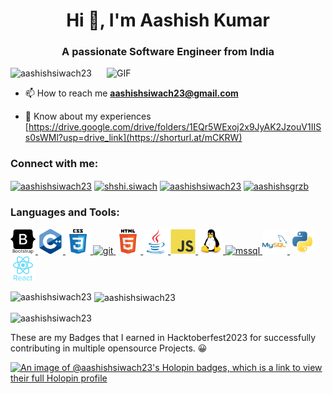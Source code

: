 <h1 align="center">Hi 👋, I'm Aashish Kumar</h1>
<h3 align="center">A passionate Software Engineer from India</h3>

<img align="right" alt="GIF" src="https://media.giphy.com/media/v1.Y2lkPTc5MGI3NjExeHE1cWtzcDl3eWVmbzk2bmU2aGlpN2tleHFlMmpqaTkwMnM3dWZiZyZlcD12MV9pbnRlcm5hbF9naWZfYnlfaWQmY3Q9Zw/bJ4TVNYNUympPgcpem/giphy.gif" width="350">

<p align="left"> <img src="https://komarev.com/ghpvc/?username=aashishsiwach23&label=Profile%20views&color=0e75b6&style=flat" alt="aashishsiwach23" /> </p>

- 📫 How to reach me **aashishsiwach23@gmail.com**

- 📄 Know about my experiences [https://drive.google.com/drive/folders/1EQr5WExoj2x9JyAK2JzouV1IISs0sWMl?usp=drive_link](https://shorturl.at/mCKRW)

<h3 align="left">Connect with me:</h3>
<p align="left">
<a href="https://linkedin.com/in/aashishsiwach23" target="blank"><img align="center" src="https://raw.githubusercontent.com/rahuldkjain/github-profile-readme-generator/master/src/images/icons/Social/linked-in-alt.svg" alt="aashishsiwach23" height="30" width="40" /></a>
<a href="https://instagram.com/shshi.siwach" target="blank"><img align="center" src="https://raw.githubusercontent.com/rahuldkjain/github-profile-readme-generator/master/src/images/icons/Social/instagram.svg" alt="shshi.siwach" height="30" width="40" /></a>
<a href="https://www.hackerrank.com/aashishsiwach23" target="blank"><img align="center" src="https://raw.githubusercontent.com/rahuldkjain/github-profile-readme-generator/master/src/images/icons/Social/hackerrank.svg" alt="aashishsiwach23" height="30" width="40" /></a>
<a href="https://auth.geeksforgeeks.org/user/aashishsgrzb" target="blank"><img align="center" src="https://raw.githubusercontent.com/rahuldkjain/github-profile-readme-generator/master/src/images/icons/Social/geeks-for-geeks.svg" alt="aashishsgrzb" height="30" width="40" /></a>
</p>

<h3 align="left">Languages and Tools:</h3>
<p align="left"> <a href="https://getbootstrap.com" target="_blank" rel="noreferrer"> <img src="https://raw.githubusercontent.com/devicons/devicon/master/icons/bootstrap/bootstrap-plain-wordmark.svg" alt="bootstrap" width="40" height="40"/> </a> <a href="https://www.w3schools.com/cpp/" target="_blank" rel="noreferrer"> <img src="https://raw.githubusercontent.com/devicons/devicon/master/icons/cplusplus/cplusplus-original.svg" alt="cplusplus" width="40" height="40"/> </a> <a href="https://www.w3schools.com/css/" target="_blank" rel="noreferrer"> <img src="https://raw.githubusercontent.com/devicons/devicon/master/icons/css3/css3-original-wordmark.svg" alt="css3" width="40" height="40"/> </a> <a href="https://git-scm.com/" target="_blank" rel="noreferrer"> <img src="https://www.vectorlogo.zone/logos/git-scm/git-scm-icon.svg" alt="git" width="40" height="40"/> </a> <a href="https://www.w3.org/html/" target="_blank" rel="noreferrer"> <img src="https://raw.githubusercontent.com/devicons/devicon/master/icons/html5/html5-original-wordmark.svg" alt="html5" width="40" height="40"/> </a> <a href="https://www.java.com" target="_blank" rel="noreferrer"> <img src="https://raw.githubusercontent.com/devicons/devicon/master/icons/java/java-original.svg" alt="java" width="40" height="40"/> </a> <a href="https://developer.mozilla.org/en-US/docs/Web/JavaScript" target="_blank" rel="noreferrer"> <img src="https://raw.githubusercontent.com/devicons/devicon/master/icons/javascript/javascript-original.svg" alt="javascript" width="40" height="40"/> </a> <a href="https://www.linux.org/" target="_blank" rel="noreferrer"> <img src="https://raw.githubusercontent.com/devicons/devicon/master/icons/linux/linux-original.svg" alt="linux" width="40" height="40"/> </a> <a href="https://www.microsoft.com/en-us/sql-server" target="_blank" rel="noreferrer"> <img src="https://www.svgrepo.com/show/303229/microsoft-sql-server-logo.svg" alt="mssql" width="40" height="40"/> </a> <a href="https://www.mysql.com/" target="_blank" rel="noreferrer"> <img src="https://raw.githubusercontent.com/devicons/devicon/master/icons/mysql/mysql-original-wordmark.svg" alt="mysql" width="40" height="40"/> </a> <a href="https://www.python.org" target="_blank" rel="noreferrer"> <img src="https://raw.githubusercontent.com/devicons/devicon/master/icons/python/python-original.svg" alt="python" width="40" height="40"/> </a> <a href="https://reactjs.org/" target="_blank" rel="noreferrer"> <img src="https://raw.githubusercontent.com/devicons/devicon/master/icons/react/react-original-wordmark.svg" alt="react" width="40" height="40"/> </a> </p>

<p><img align="left" src="https://github-readme-stats.vercel.app/api/top-langs?username=aashishsiwach23&show_icons=true&locale=en&layout=compact" alt="aashishsiwach23" /></p>

<p>&nbsp;<img align="center" src="https://github-readme-stats.vercel.app/api?username=aashishsiwach23&show_icons=true&locale=en" alt="aashishsiwach23" /></p>

<p><img align="center" src="https://github-readme-streak-stats.herokuapp.com/?user=aashishsiwach23&" alt="aashishsiwach23" /></p>



These are my Badges that I earned in Hacktoberfest2023 for successfully contributing in multiple opensource Projects. 
😀



[![An image of @aashishsiwach23's Holopin badges, which is a link to view their full Holopin profile](https://holopin.me/aashishsiwach23)](https://holopin.io/@aashishsiwach23)
